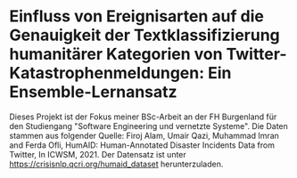 # Einfluss von Ereignisarten auf die Genauigkeit der Textklassifizierung humanitärer Kategorien von Twitter-Katastrophenmeldungen: Ein Ensemble-Lernansatz
Dieses Projekt ist der Fokus meiner BSc-Arbeit an der FH Burgenland für den Studiengang "Software Engineering und vernetzte Systeme".
Die Daten stammen aus folgender Quelle:
Firoj Alam, Umair Qazi, Muhammad Imran and Ferda Ofli, HumAID: Human-Annotated Disaster Incidents Data from Twitter, In ICWSM, 2021.
Der Datensatz ist unter https://crisisnlp.qcri.org/humaid_dataset herunterzuladen.
